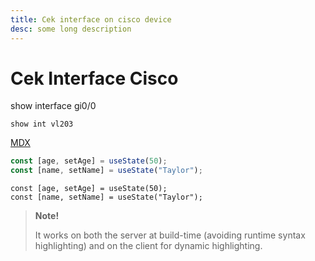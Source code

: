 ```yaml
---
title: Cek interface on cisco device
desc: some long description
---
```


# Cek Interface Cisco

show interface gi0/0

```show int vl203```

[MDX](https://mdxjs.com "title")


```js /age/#v /name/#v /setAge/#s /setName/#s /50/#i /"Taylor"/#i
const [age, setAge] = useState(50);
const [name, setName] = useState("Taylor");
```


```shell
const [age, setAge] = useState(50);
const [name, setName] = useState("Taylor");
```

> **Note!**
>
> It works on both the server at build-time (avoiding runtime syntax highlighting) and on the client for dynamic highlighting.
